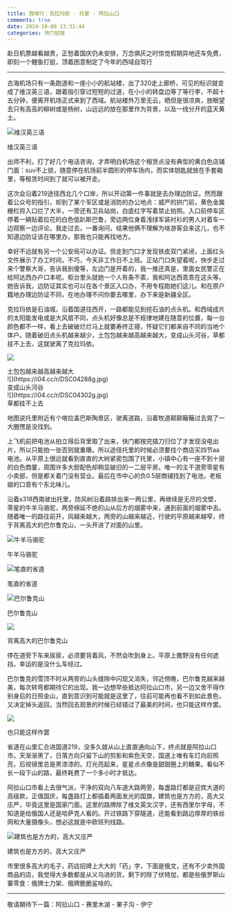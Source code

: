 ```yaml
---
title: 西域行：克拉玛依 - 托里 - 阿拉山口
comments: true
date: 2024-10-08 13:31:44
categories: 快门狂按
---
```

赴日机票越看越贵，正愁着国庆仍未安排，万念俱灰之时惊觉假期异地还车免费，即刻一个鲤鱼打挺，顶着困意制定了今年的西域自驾行

---

古海机场只有一条跑道和一座小小的航站楼，出了320走上廊桥，可见的标识就变成了维汉英三语，跟着指引穿过短短的过道，在小小的转盘边等了等行李，不超十五分钟，便离开机场正式来到了西域。航站楼外万里无云，晒但是很凉爽，放眼望去只有高高的柳树或是杨树，山远远的放在那里作为背景，以及一线分开的蓝天黄土。

![维汉英三语](https://i04.cc/r/5ad7a574etbc64d90a8a4ec94cc9b625.jpg)
<div class='alt'>维汉英三语</div>

出师不利，打了好几个电话咨询，才弄明白机场这个租赁点没有典型的黄白色店铺门面：suv不上锁，随意停在机场前半圆形的停车场内，而实体钥匙就放在手套箱里，等租赁时间到了就可以被开走。

这次会沿着219途径西北几个口岸，所以开动第一件事就是去办理边防证。然而跟着公众号的指引，却到了某个军区或是消防的办公地点：威严的拱门前，黄色金属栅栏将入口拦了大半，一旁还有卫兵站岗，白底红字写着禁止拍照。入口前停车区停着一辆贴着拉花的白色低趴斯巴鲁，旁边两位身着浅绿军装衬衫的男人对着车一边观察一边评论。我走过去，一番询问，结果他俩不理解为啥游客会来这儿，也不知道边防证该在哪里办，那我也只能再找地方。

幸好不远就有另一个公安局可以办证。但走到门口才发现铁皮双门紧闭，上面红头文件展示了办工时间，不巧，今天非工作日不上班。正站门口失望着呢，快步走过来个警察大哥，告诉我别傻等，左边门是开着的，我一推还真是，里面女民警正在给阿达西办户口本呢。柜台里头就她一个人有条不紊，我和阿达西乖乖在这头等。她告诉我，边防证其实也可以在各个景区入口办，不用专程跑她们这儿。和在原户籍地办理边防证不同，在地办理不问你要去哪里，办下来是新疆全区。

克拉玛依是石油城，沿着国道往西开，一路都能见到挖石油的点头机。和西域成片的太阳能发电或是大风扇不同，点头机好像总是不规律地建在随意的位置，每一台颜色都不一样，看上去破破烂烂马上就要寿终正寝，怀疑它们都来自不同的当地个体户。随着破旧点头机越来越少，土包包越来越高越来越大，变成山头河谷，草都挂不上去，这就驶离了克拉玛依。

![](https://i04.cc/r/DSC04297g.jpg)
<div class='alt'>土包包越来越高越来越大</div>
![](https://i04.cc/r/DSC04288g.jpg)
<div class='alt'>变成山头河谷</div>
![](https://i04.cc/r/DSC04302g.jpg)
<div class='alt'>草都挂不上去</div>

地图说托里附近有个喀拉盖巴斯陶景区，驶离道路，沿着牧道颠颠簸簸过去晃了一大圈愣是没找到。

上飞机前把电池从拍立得后背里取了出来，快门都按完插刀归位了才发现没电出片，所以只能拍一张否则就重曝。所以途径托里的时候必须要找个商店买四节aa电池。从平原上很远就看到直直的大树紧密包围了托里，小镇中心有一座不到十层的白色商厦，周围许多大胆配色却稍显破旧的一二层平房。唯一的主干道旁零星有小卖部，但是都关着门没有营业。最后在市中心的负0.5层商铺找到了电池，老板娘的口音有个东北味儿。


沿着s318西南驶出托里，防风树沿着路排出来一两公里，再继续是无尽的戈壁，零星的牛羊马骆驼，两旁绵延不绝的山从后方的烟雾中来，通到前面的烟雾中去。随着唯一的路往前开，风越来越大，两旁的山越来越近，行驶的平原越来越窄，终于背离高大的巴尔鲁克山，一头开进了对面的山里。

![牛羊马骆驼](https://i04.cc/r/d0379a71cu5f77368e8cec4c2d39bcfd.jpg)
<div class='alt'>牛羊马骆驼</div>

![笔直的省道](https://i04.cc/r/afbf3c2cfm9c6987ed47c979cd0a106a.jpg)
<div class='alt'>笔直的省道</div>

![巴尔鲁克山](https://i04.cc/r/af1ca1818ta657764b65e3ac321aa2a8.jpg)
<div class='alt'>巴尔鲁克山</div>

![](https://i04.cc/r/DSC04315g.jpg)
<div class='alt'>背离高大的巴尔鲁克山</div>

停在道旁下车来尿尿，必须要背着风，不然会吹到身上。平原上撒野没有任何遮挡，幸运的是没什么车经过。


巴尔鲁克的雪顶不时从两旁的山头缝隙中闪现又消失，邻近傍晚，巴尔鲁克越来越美，每次转弯都期待它的出现。我一边想早些抵达阿拉山口市，另一边又舍不得作别身后的日照金山，直到意识到可能就是这里了，往前可能再也看不到如此景色，又决定掉头返回，当然回去观景的时候已经错过了最美的时间，也只能这样作罢。

![](https://i04.cc/r/DSC04318g.jpg)
<div class='alt'>也只能这样作罢</div>

省道在山里汇合进国道219，没多久就从山上直直通向山下，终点就是阿拉山口市。天渐渐黑了，日落方向只留下山的剪影和紫色天空，国道上唯有车灯向前照亮，后视镜里总是黑漆漆的。灯光亮起来，星星点点像是甜甜圈上的糖果。看似不长一段下山的路，最终耗费了一个多小时才抵达。

阿拉山口市看上去很气派，干净的双向八车道大路两旁，每盏路灯都是迎宾大道的高级款，正值国庆，每盏路灯上都插着两面发光的国旗，建筑也是方方的，高大又庄严，毕竟这里是国家门面。这里的路牌除了维文英文汉字，还有西里尔字母，不知道是给俄国人还是哈萨克人看的。开过铁路下穿隧道，还能看到路边厚厚的铁丝网和大量摄像头，想必这就是中欧班列线路。

![建筑也是方方的，高大又庄严](https://i04.cc/r/e9058b14am521635effd80d602078df2.jpg)
<div class='alt'>建筑也是方方的，高大又庄严</div>

市里很多高大的毛子，药店招牌上大大的「药」字，下面是俄文，还有不少卖外国商品的店，我觉得大多数都是从义乌进的货，剩下的除了伏特加，都是些俄罗斯山寨零食：俄牌士力架、俄牌脆脆鲨啥的。

---

敬请期待下一篇：阿拉山口 - 赛里木湖 - 果子沟 - 伊宁

<!-- # D2  阿拉山口 - 赛里木湖 - 果子沟 - 伊宁
废土博乐，高山湖泊，天堑，温差与高度差
# D3  伊宁 - 那拉提
六星街，富饶的峡谷，民宿
# D4  那拉提 - 独库中段 - 巴音布鲁克
草原，笔直的国道，货车司机驻扎点
# D5  巴音布鲁克 - 独库南段 - 天山神秘大峡谷 - 库车
国道，川西，峡谷，灰大，库车老街
# D6  库车 - 托木尔大峡谷 - 阿克苏
灰更大了，阿克苏老街
# D7  阿克苏 - 喀什
阿克苏博物院，戈壁长路 -->

